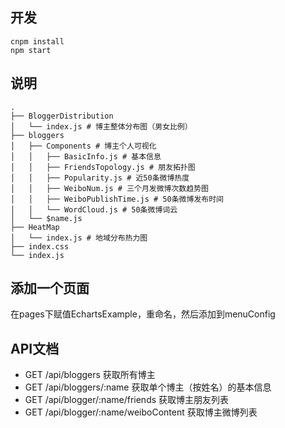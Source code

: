
## 开发
```
cnpm install
npm start
```
## 说明
```
.
├── BloggerDistribution
│   └── index.js # 博主整体分布图（男女比例）
├── bloggers
│   ├── Components # 博主个人可视化
│   │   ├── BasicInfo.js # 基本信息
│   │   ├── FriendsTopology.js # 朋友拓扑图
│   │   ├── Popularity.js # 近50条微博热度
│   │   ├── WeiboNum.js # 三个月发微博次数趋势图
│   │   ├── WeiboPublishTime.js # 50条微博发布时间
│   │   └── WordCloud.js # 50条微博词云
│   └── $name.js
├── HeatMap
│   └── index.js # 地域分布热力图
├── index.css
└── index.js
```

## 添加一个页面
在pages下赋值EchartsExample，重命名，然后添加到menuConfig

## API文档

- GET /api/bloggers 获取所有博主
- GET /api/bloggers/:name 获取单个博主（按姓名）的基本信息
- GET /api/blogger/:name/friends 获取博主朋友列表
- GET /api/blogger/:name/weiboContent 获取博主微博列表
